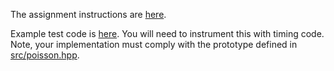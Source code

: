 The assignment instructions are [here](https://eng-git.canterbury.ac.nz/mph/ence464-assignment-2018/blob/master/doc/assignment.pdf).

Example test code is
[here](https://eng-git.canterbury.ac.nz/mph/ence464-assignment-2018/blob/master/src/poisson_test.cpp).
You will need to instrument this with timing code.  Note, your
implementation must comply with the prototype defined in
[src/poisson.hpp](https://eng-git.canterbury.ac.nz/mph/ence464-assignment-2018/blob/master/src/poisson.hpp).



